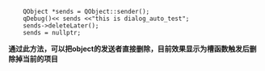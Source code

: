 ```language
    QObject *sends = QObject::sender();
    qDebug()<< sends <<"this is dialog_auto_test";
    sends->deleteLater();
    sends = nullptr;

```

**通过此方法，可以把object的发送者直接删除，目前效果显示为槽函数触发后删除掉当前的项目**
